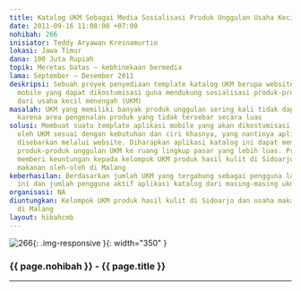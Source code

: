 ```yaml
---
title: Katalog UKM Sebagai Media Sosialisasi Produk Unggulan Usaha Kecil Menengah
date: 2011-09-16 11:08:00 +07:00
nohibah: 266
inisiator: Teddy Aryawan Kresnamurtie
lokasi: Jawa Timur
dana: 100 Juta Rupiah
topik: Meretas batas – kebhinekaan bermedia
lama: September – Desember 2011
deskripsi: Sebuah proyek penyediaan template katalog UKM berupa website dan aplikasi
  mobile yang dapat dikostumisasi guna mendukung sosialisasi produk-produk unggulan
  dari usaha kecil menengah (UKM)
masalah: UKM yang memiliki banyak produk unggulan sering kali tidak dapat berkembang
  karena area pengenalan produk yang tidak tersebar secara luas
solusi: Membuat suatu template aplikasi mobile yang akan dikostumisasi isi dan tampilan
  oleh UKM sesuai dengan kebutuhan dan ciri khasnya, yang nantinya aplikasi ini akan
  disebarkan melalui website. Diharapkan aplikasi katalog ini dapat memperkenalkan
  produk-produk unggulan UKM ke ruang lingkup pasar yang lebih luas. Proyek ini akan
  memberi keuntungan kepada kelompok UKM produk hasil kulit di Sidoarjo dan usaha
  makanan oleh-oleh di Malang
keberhasilan: Berdasarkan jumlah UKM yang tergabung sebagai pengguna layanan apllikasi
  ini dan jumlah pengguna aktif aplikasi katalog dari masing-masing ukm
organisasi: NA
diuntungkan: Kelompok UKM produk hasil kulit di Sidoarjo dan usaha makanan oleh-oleh
  di Malang
layout: hibahcmb
---
```


![266](/static/img/hibahcmb/266.png){: .img-responsive }{: width="350" }

### {{ page.nohibah }} - {{ page.title }}

---
